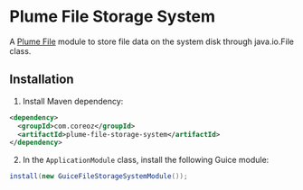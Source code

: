 Plume File Storage System
===========================

A [Plume File](../) module to store file data on the system disk through java.io.File class.

Installation
------------
1. Install Maven dependency:
```xml
<dependency>
  <groupId>com.coreoz</groupId>
  <artifactId>plume-file-storage-system</artifactId>
</dependency>
```
2. In the `ApplicationModule` class, install the following Guice module:
```java
install(new GuiceFileStorageSystemModule());
```
